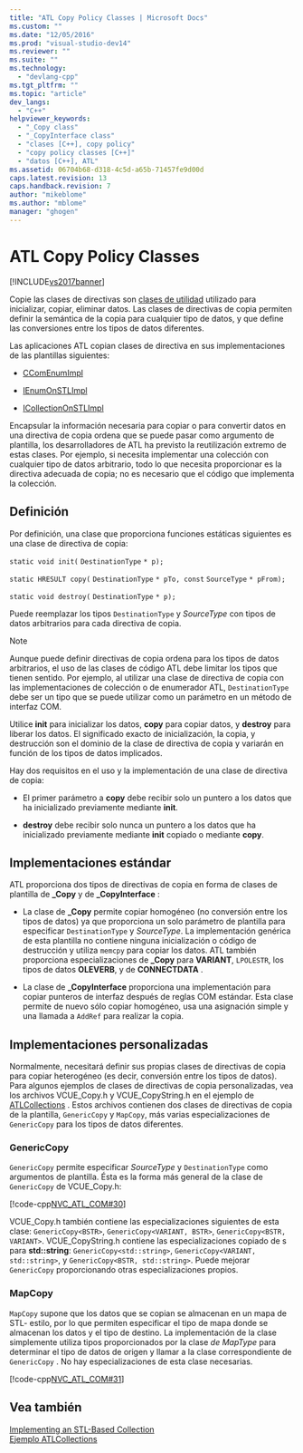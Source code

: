```yaml
---
title: "ATL Copy Policy Classes | Microsoft Docs"
ms.custom: ""
ms.date: "12/05/2016"
ms.prod: "visual-studio-dev14"
ms.reviewer: ""
ms.suite: ""
ms.technology: 
  - "devlang-cpp"
ms.tgt_pltfrm: ""
ms.topic: "article"
dev_langs: 
  - "C++"
helpviewer_keywords: 
  - "_Copy class"
  - "_CopyInterface class"
  - "clases [C++], copy policy"
  - "copy policy classes [C++]"
  - "datos [C++], ATL"
ms.assetid: 06704b68-d318-4c5d-a65b-71457fe9d00d
caps.latest.revision: 13
caps.handback.revision: 7
author: "mikeblome"
ms.author: "mblome"
manager: "ghogen"
---
```

# ATL Copy Policy Classes
[!INCLUDE[vs2017banner](../assembler/inline/includes/vs2017banner.md)]

Copie las clases de directivas son [clases de utilidad](../atl/utility-classes.md) utilizado para inicializar, copiar, eliminar datos.  Las clases de directivas de copia permiten definir la semántica de la copia para cualquier tipo de datos, y que define las conversiones entre los tipos de datos diferentes.  
  
 Las aplicaciones ATL copian clases de directiva en sus implementaciones de las plantillas siguientes:  
  
-   [CComEnumImpl](../atl/reference/ccomenumimpl-class.md)  
  
-   [IEnumOnSTLImpl](../atl/reference/ienumonstlimpl-class.md)  
  
-   [ICollectionOnSTLImpl](../atl/reference/icollectiononstlimpl-class.md)  
  
 Encapsular la información necesaria para copiar o para convertir datos en una directiva de copia ordena que se puede pasar como argumento de plantilla, los desarrolladores de ATL ha previsto la reutilización extremo de estas clases.  Por ejemplo, si necesita implementar una colección con cualquier tipo de datos arbitrario, todo lo que necesita proporcionar es la directiva adecuada de copia; no es necesario que el código que implementa la colección.  
  
## Definición  
 Por definición, una clase que proporciona funciones estáticas siguientes es una clase de directiva de copia:  
  
 `static void init(` `DestinationType` `* p);`  
  
 `static HRESULT copy(` `DestinationType` `* pTo, const`  `SourceType` `* pFrom);`  
  
 `static void destroy(` `DestinationType` `* p);`  
  
 Puede reemplazar los tipos `DestinationType` y *SourceType* con tipos de datos arbitrarios para cada directiva de copia.  
  
> [!NOTE]
>  Aunque puede definir directivas de copia ordena para los tipos de datos arbitrarios, el uso de las clases de código ATL debe limitar los tipos que tienen sentido.  Por ejemplo, al utilizar una clase de directiva de copia con las implementaciones de colección o de enumerador ATL, `DestinationType` debe ser un tipo que se puede utilizar como un parámetro en un método de interfaz COM.  
  
 Utilice **init** para inicializar los datos, **copy** para copiar datos, y **destroy** para liberar los datos.  El significado exacto de inicialización, la copia, y destrucción son el dominio de la clase de directiva de copia y variarán en función de los tipos de datos implicados.  
  
 Hay dos requisitos en el uso y la implementación de una clase de directiva de copia:  
  
-   El primer parámetro a **copy** debe recibir solo un puntero a los datos que ha inicializado previamente mediante **init**.  
  
-   **destroy** debe recibir solo nunca un puntero a los datos que ha inicializado previamente mediante **init** copiado o mediante **copy**.  
  
## Implementaciones estándar  
 ATL proporciona dos tipos de directivas de copia en forma de clases de plantilla de **\_Copy** y de **\_CopyInterface** :  
  
-   La clase de **\_Copy** permite copiar homogéneo \(no conversión entre los tipos de datos\) ya que proporciona un solo parámetro de plantilla para especificar `DestinationType` y *SourceType*.  La implementación genérica de esta plantilla no contiene ninguna inicialización o código de destrucción y utiliza `memcpy` para copiar los datos.  ATL también proporciona especializaciones de **\_Copy** para **VARIANT**, `LPOLESTR`, los tipos de datos **OLEVERB**, y de **CONNECTDATA** .  
  
-   La clase de **\_CopyInterface** proporciona una implementación para copiar punteros de interfaz después de reglas COM estándar.  Esta clase permite de nuevo sólo copiar homogéneo, usa una asignación simple y una llamada a `AddRef` para realizar la copia.  
  
## Implementaciones personalizadas  
 Normalmente, necesitará definir sus propias clases de directivas de copia para copiar heterogéneo \(es decir, conversión entre los tipos de datos\).  Para algunos ejemplos de clases de directivas de copia personalizadas, vea los archivos VCUE\_Copy.h y VCUE\_CopyString.h en el ejemplo de [ATLCollections](../top/visual-cpp-samples.md) .  Estos archivos contienen dos clases de directivas de copia de la plantilla, `GenericCopy` y `MapCopy`, más varias especializaciones de `GenericCopy` para los tipos de datos diferentes.  
  
### GenericCopy  
 `GenericCopy` permite especificar *SourceType* y `DestinationType` como argumentos de plantilla.  Ésta es la forma más general de la clase de `GenericCopy` de VCUE\_Copy.h:  
  
 [!code-cpp[NVC_ATL_COM#30](../atl/codesnippet/CPP/atl-copy-policy-classes_1.h)]  
  
 VCUE\_Copy.h también contiene las especializaciones siguientes de esta clase: `GenericCopy<BSTR>`, `GenericCopy<VARIANT, BSTR>`, `GenericCopy<BSTR, VARIANT>`.  VCUE\_CopyString.h contiene las especializaciones copiado de s para **std::string**: `GenericCopy<std::string>`, `GenericCopy<VARIANT, std::string>`, y `GenericCopy<BSTR, std::string>`.  Puede mejorar `GenericCopy` proporcionando otras especializaciones propios.  
  
### MapCopy  
 `MapCopy` supone que los datos que se copian se almacenan en un mapa de STL\- estilo, por lo que permiten especificar el tipo de mapa donde se almacenan los datos y el tipo de destino.  La implementación de la clase simplemente utiliza tipos proporcionados por la clase *de MapType* para determinar el tipo de datos de origen y llamar a la clase correspondiente de `GenericCopy` .  No hay especializaciones de esta clase necesarias.  
  
 [!code-cpp[NVC_ATL_COM#31](../atl/codesnippet/CPP/atl-copy-policy-classes_2.h)]  
  
## Vea también  
 [Implementing an STL\-Based Collection](../atl/implementing-an-stl-based-collection.md)   
 [Ejemplo ATLCollections](../top/visual-cpp-samples.md)